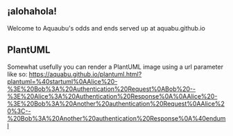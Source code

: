 ## ¡alohahola!

Welcome to Aquaubu's odds and ends served up at aquabu.github.io

## PlantUML

Somewhat usefully you can render a PlantUML image using a url parameter like so:
https://aquabu.github.io/plantuml.html?plantuml=%40startuml%0AAlice%20-%3E%20Bob%3A%20Authentication%20Request%0ABob%20--%3E%20Alice%3A%20Authentication%20Response%0A%0AAlice%20-%3E%20Bob%3A%20Another%20authentication%20Request%0AAlice%20%3C--%20Bob%3A%20Another%20authentication%20Response%0A%40enduml
